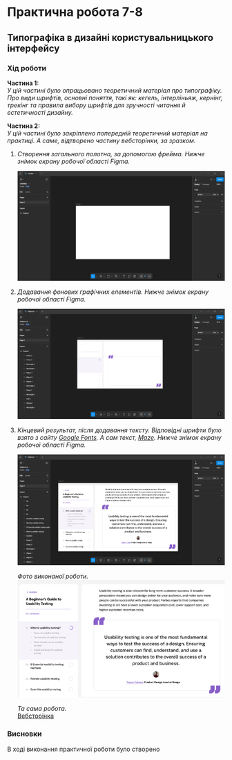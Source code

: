 # Практична робота 7-8
## Типографіка  в дизайні користувальницького інтерфейсу

### Хід роботи  
**Частина 1:**  
*У цій частині було опрацьовано теоретичний матеріал про типографіку. Про види шрифтів, основні поняття, такі як: кегель, інтерліньяж, кернінг, трекінг та правила вибору шрифтів для зручності читання й естетичності дизайну.*

**Частина 2:**  
*У цій частині було закріплено попередній теоретичний матеріал на практиці. А саме, відтворено частину вебсторінки, за зразком.*
1. *Створення загального полотна, за допомогою фрейма. Нижче знімок екрану робочої області Figma.*
   
   ![Робоча область Figma 1](images/figma_1.png)

2. *Додавання фонових графічних елементів. Нижче знімок екрану робочої області Figma.*

   ![Робоча область Figma 2](images/figma_2.png)

3. *Кінцевий результат, після додавання тексту. Відповідні шрифти було взято з сайту [Google Fonts](https://fonts.google.com/?authuser=0). А сам текст, [Maze](https://maze.co/guides/usability-testing/#benefits). Нижче знімок екрану робочої області Figma.*

   ![Робоча область Figma 3](images/figma_3.png)

   *Фото виконаної роботи.*   
   ![Вебсторінка](images/webpage.png)

   *Та сама робота.*  
   [Вебсторінка](https://www.figma.com/design/jC1LOdtneVnOinldxQi7D0/%D0%A0%D0%BE%D0%B1%D0%BE%D1%82%D0%B0-6?node-id=3-2&t=uvv07Cl1tmERsAis-1)

### Висновки
В ході виконання практичної роботи було створено 
